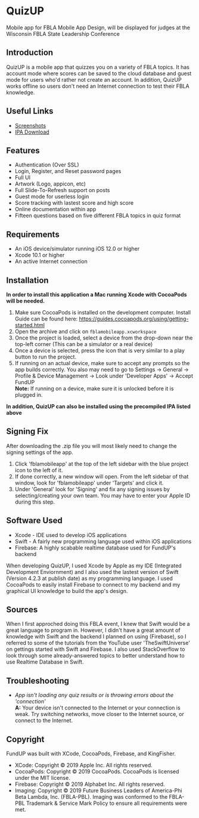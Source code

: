 QuizUP
===================

Mobile app for FBLA Mobile App Design, will be displayed for judges at the Wisconsin FBLA State Leadership Conference

Introduction
-------------
QuizUP is a mobile app that quizzes you on a variety of FBLA topics. It has account mode where scores can be saved to the cloud database and guest mode for users who'd rather not create an account. In addition, QuizUP works offline so users don't need an Internet connection to test their FBLA knowledge. 

Useful Links
-------------

 - [Screenshots](https://github.com/gzimbric/fblamobileapp2018/blob/master/quizup_photos.pdf)
 - [IPA Download](https://github.com/gzimbric/fblamobileapp2018/raw/master/fblamobilequiz.ipa)

Features
-------------

 - Authentication (Over SSL)
 - Login, Register, and Reset password pages
 - Full UI
 - Artwork (Logo, appicon, etc)
 - Full Slide-To-Refresh support on posts
 - Guest mode for userless login
 - Score tracking with lastest score and high score
 - Online documentation within app
 - Fifteen questions based on five different FBLA topics in quiz format
 
Requirements
-------------
 - An iOS device/simulator running iOS 12.0 or higher
 - Xcode 10.1 or higher
 - An active Internet connection

Installation
-------------
 **In order to install this application a Mac running Xcode with CocoaPods will be needed.**
 1. Make sure CocoaPods is installed on the development computer. Install Guide can be found here: https://guides.cocoapods.org/using/getting-started.html
 2. Open the archive and click on `fblamobileapp.xcworkspace`
 3.  Once the project is loaded, select a device from the drop-down near the top-left corner (This can be a simulator or a real device)
 4. Once a device is selected, press the icon that is very similar to a play button to run the project.
 5. If running on an actual device, make sure to accept any prompts so the app builds correctly. You also may need to go to Settings -> General -> Profile & Device Management -> Look under 'Developer Apps' -> Accept FundUP<br>
**Note:** If running on a device, make sure it is unlocked before it is plugged in.

**In addition, QuizUP can also be installed using the precompiled IPA listed above**

Signing Fix
-------------
After downloading the .zip file you will most likely need to change the signing settings of the app.
 1. Click 'fblamobileapp' at the top of the left sidebar with the blue project icon to the left of it.
 2. If done correctly, a new window will open. From the left sidebar of that window, look for 'fblamobileapp' under 'Targets' and click it.
 3. Under 'General' look for 'Signing' and fix any signing issues by selecting/creating your own team. You may have to enter your Apple ID during this step.

Software Used
-------------

 - Xcode - IDE used to develop iOS applications
 - Swift - A fairly new programming language used within iOS applications
 - Firebase: A highly scabable realtime database used for FundUP's backend

When developing QuizUP, I used Xcode by Apple as my IDE (Integrated Development Enviornment) and I also used the lastest version of Swift (Version 4.2.3 at publish date) as my programming language. I used CocoaPods to easily install Firebase to connect to my backend and my graphical UI knowledge to build the app's design.

Sources
-------------

When I first approched doing this FBLA event, I knew that Swift would be a great language to program in. However, I didn't have a great amount of knowledge with Swift and the backend I planned on using (Firebase), so I referred to some of the tutorials from the YouTube user 'TheSwiftUniverse' on gettings started with Swift and Firebase. I also used StackOverflow to look through some already-answered topics to better understand how to use Realtime Database in Swift.

Troubleshooting
-------------

 - *App isn't loading any quiz results or is throwing errors about the 'connection'*<br>
 **A:** Your device isn't connected to the Internet or your connection is weak. Try switching networks, move closer to the Internet source, or connect to the Internet.
  
Copyright
-------------
FundUP was built with XCode, CocoaPods, Firebase, and KingFisher.

 - XCode: Copyright © 2019 Apple Inc. All rights reserved.
 - CocoaPods: Copyright © 2019 CocoaPods. CocoaPods is licensed under the MIT license.
 - Firebase: Copyright © 2019 Alphabet Inc. All rights reserved.
 - Imaging: Copyright © 2019 Future Business Leaders of America-Phi Beta Lambda, Inc. (FBLA-PBL). Imaging was conformed to the FBLA-PBL Trademark & Service Mark Policy to ensure all requirements were met.
